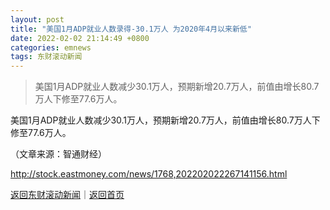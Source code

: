 ```yaml
---
layout: post
title: "美国1月ADP就业人数录得-30.1万人 为2020年4月以来新低"
date: 2022-02-02 21:14:49 +0800
categories: emnews
tags: 东财滚动新闻
---
```

> 美国1月ADP就业人数减少30.1万人，预期新增20.7万人，前值由增长80.7万人下修至77.6万人。

<p>美国1月ADP就业人数减少30.1万人，预期新增20.7万人，前值由增长80.7万人下修至77.6万人。</p><p class="em_media">（文章来源：智通财经）</p>

<http://stock.eastmoney.com/news/1768,202202022267141156.html>

[返回东财滚动新闻](//finews.withounder.com/emnews/)｜[返回首页](//finews.withounder.com/)